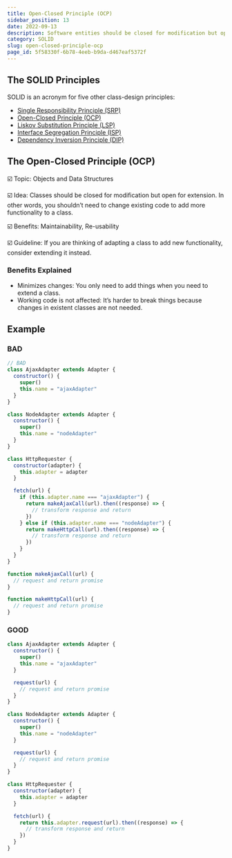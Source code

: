 ```yaml
---
title: Open-Closed Principle (OCP)
sidebar_position: 13
date: 2022-09-13
description: Software entities should be closed for modification but open for extension. In other words, you shouldn’t need to change existing code to add more functionality to a class. This is one of the SOLID principles.
category: SOLID
slug: open-closed-principle-ocp
page_id: 5f58330f-6b78-4eeb-b9da-d467eaf5372f
---
```


## The SOLID Principles

SOLID is an acronym for five other class-design principles:

- [Single Responsibility Principle (SRP)](/docs/code-tips/single-responsibility-principle-srp)
- [Open-Closed Principle (OCP)](/docs/code-tips/open-closed-principle-ocp)
- [Liskov Substitution Principle (LSP)](/docs/code-tips/liskov-substitution-principle-lsp)
- [Interface Segregation Principle (ISP)](/docs/code-tips/interface-segregation-principle-isp)
- [Dependency Inversion Principle (DIP)](/docs/code-tips/dependency-inversion-principle-dip)

## The Open-Closed Principle (OCP)

☑️ Topic: Objects and Data Structures

☑️ Idea: Classes should be closed for modification but open for extension. In other words, you shouldn’t need to change existing code to add more functionality to a class.

☑️ Benefits: Maintainability, Re-usability

☑️ Guideline: If you are thinking of adapting a class to add new functionality, consider extending it instead.

### Benefits Explained

- Minimizes changes: You only need to add things when you need to extend a class.
- Working code is not affected: It’s harder to break things because changes in existent classes are not needed.

## Example

### BAD

```javascript
// BAD
class AjaxAdapter extends Adapter {
  constructor() {
    super()
    this.name = "ajaxAdapter"
  }
}

class NodeAdapter extends Adapter {
  constructor() {
    super()
    this.name = "nodeAdapter"
  }
}

class HttpRequester {
  constructor(adapter) {
    this.adapter = adapter
  }

  fetch(url) {
    if (this.adapter.name === "ajaxAdapter") {
      return makeAjaxCall(url).then((response) => {
        // transform response and return
      })
    } else if (this.adapter.name === "nodeAdapter") {
      return makeHttpCall(url).then((response) => {
        // transform response and return
      })
    }
  }
}

function makeAjaxCall(url) {
  // request and return promise
}

function makeHttpCall(url) {
  // request and return promise
}
```

### GOOD

```javascript
class AjaxAdapter extends Adapter {
  constructor() {
    super()
    this.name = "ajaxAdapter"
  }

  request(url) {
    // request and return promise
  }
}

class NodeAdapter extends Adapter {
  constructor() {
    super()
    this.name = "nodeAdapter"
  }

  request(url) {
    // request and return promise
  }
}

class HttpRequester {
  constructor(adapter) {
    this.adapter = adapter
  }

  fetch(url) {
    return this.adapter.request(url).then((response) => {
      // transform response and return
    })
  }
}
```
